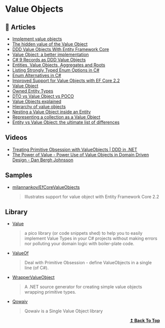 
# Value Objects

## 📝 Articles

- [Implement value objects](https://docs.microsoft.com/en-us/dotnet/architecture/microservices/microservice-ddd-cqrs-patterns/implement-value-objects)
- [The hidden value of the Value Object](https://dev.to/rafalpienkowski/the-hidden-value-of-the-value-object-1hga)
- [DDD Value Objects With Entity Framework Core](https://www.edgesidesolutions.com/ddd-value-objects-with-entity-framework-core/)
- [Value Object: a better implementation](https://enterprisecraftsmanship.com/posts/value-object-better-implementation/) 
- [C# 9 Records as DDD Value Objects](https://enterprisecraftsmanship.com/posts/csharp-records-value-objects/) 
- [Entities, Value Objects, Aggregates and Roots](https://lostechies.com/jimmybogard/2008/05/21/entities-value-objects-aggregates-and-roots/)
- [Listing Strongly Typed Enum Options in C#](https://ardalis.com/listing-strongly-typed-enum-options-in-c/)
- [Enum Alternatives in C#](https://ardalis.com/enum-alternatives-in-c/)
- [Improved Support for Value Objects with EF Core 2.2](https://www.nankov.com/posts/improved-support-value-objects-ef-core-22)
- [Value Object](https://jonatandragon.com/value-object)
- [Owned Entity Types](https://docs.microsoft.com/en-us/ef/core/modeling/owned-entities) 
- [DTO vs Value Object vs POCO](https://enterprisecraftsmanship.com/posts/dto-vs-value-object-vs-poco/) 
- [Value Objects explained](https://enterprisecraftsmanship.com/posts/value-objects-explained/) 
- [Hierarchy of value objects](https://enterprisecraftsmanship.com/posts/hierarchy-value-objects/) 
- [Nesting a Value Object inside an Entity](https://enterprisecraftsmanship.com/posts/nesting-value-object-inside-entity/)
- [Representing a collection as a Value Object](https://enterprisecraftsmanship.com/posts/representing-collection-as-value-object/) 
- [Entity vs Value Object: the ultimate list of differences](https://enterprisecraftsmanship.com/posts/entity-vs-value-object-the-ultimate-list-of-differences/) 

## Videos

- [Treating Primitive Obsession with ValueObjects | DDD in .NET](https://www.youtube.com/watch?v=h4uldNA1JUE)
- [The Power of Value - Power Use of Value Objects in Domain Driven Design - Dan Bergh Johnsson](https://www.youtube.com/watch?v=vh-LT1mkIz4)

## Samples

- [milannankov/EfCoreValueObjects](https://github.com/milannankov/EfCoreValueObjects) 
	> Illustrates support for value object with Entity Framework Core 2.2

## Library

- [Value](https://github.com/tpierrain/Value) 
	> a pico library (or code snippets shed) to help you to easily implement Value Types in your C# projects without making errors nor polluting your domain logic with boiler-plate code.
- [ValueOf](https://github.com/mcintyre321/ValueOf) 
	> Deal with Primitive Obsession - define ValueObjects in a single line (of C#).
- [WrapperValueObject](https://github.com/martinothamar/WrapperValueObject)
	> A .NET source generator for creating simple value objects wrapping primitive types.
- [Qowaiv](https://github.com/Qowaiv/Qowaiv)
	> Qowaiv is a Single Value Object library
<div align="right">
  <b><a href="#contents">↥ Back To Top</a></b>
</div>
	